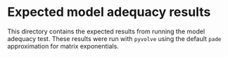 # Expected model adequacy results

This directory contains the expected results from running the model adequacy test.
These results were run with `pyvolve` using the default `pade` approximation for matrix exponentials. 
